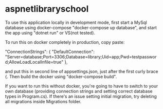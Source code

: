 # aspnetlibraryschool

To use this application locally in development mode, first start a MySql database using docker-compose "docker-compose up database", and start the app using "dotnet run" or VS(not tested).

To run this on docker completely in production, copy paste:

"ConnectionStrings": {
        "DefaultConnection": "Server=database;Port=3306;Database=library;Uid=app;Pwd=testpassword;AllowLoadLocalInfile=true"
    },
    
and put this in second line of appsettings.json, just after the first curly brace {.
Then build the docker using "docker-compose build".

If you want to run this without docker, you're going to have to switch to your own database (providing connection strings and setting correct database types in Program.cs). If there's an issue setting initial migration, try deleting all migrations inside Migrations folder.
